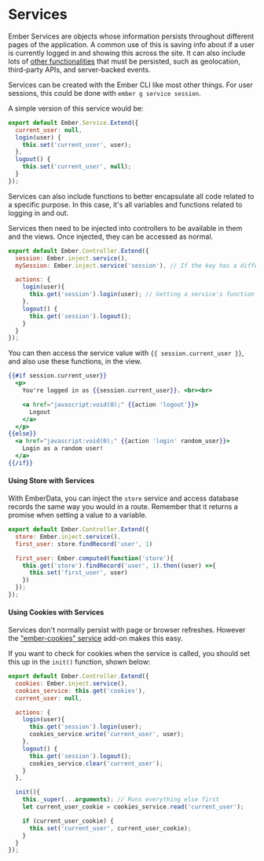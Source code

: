 # Services

Ember Services are objects whose information persists throughout different pages of the application. A common use of this is saving info about if a user is currently logged in and showing this across the site. It can also include lots of [other functionalities](https://guides.emberjs.com/v2.1.0/applications/services/) that must be persisted, such as geolocation, third-party APIs, and server-backed events.

Services can be created with the Ember CLI like most other things. For user sessions, this could be done with `ember g service session`.

A simple version of this service would be:

```javascript
export default Ember.Service.Extend({
  current_user: null,
  login(user) {
    this.set('current_user', user);
  },
  logout() {
    this.set('current_user', null);
  }
});
```

Services can also include functions to better encapsulate all code related to a specific purpose. In this case, it's all variables and functions related to logging in and out.

Services then need to be injected into controllers to be available in them and the views. Once injected, they can be accessed as normal.

```javascript
export default Ember.Controller.Extend({
  session: Ember.inject.service(),
  mySession: Ember.inject.service('session'), // If the key has a different name than the service, it must be specified like this

  actions: {
    login(user){
      this.get('session').login(user); // Getting a service's function
    },
    logout() {
      this.get('session').logout();
    }
  }
});
```

You can then access the service value with `{{ session.current_user }}`, and also use these functions, in the view.

```handlebars
{{#if session.current_user}}
  <p>
    You're logged in as {{session.current_user}}. <br><br>

    <a href="javascript:void(0);" {{action 'logout'}}>
      Logout
    </a>
  </p>
{{else}}
  <a href="javascript:void(0);" {{action 'login' random_user}}>
    Login as a random user!
  </a>
{{/if}}
```

#### Using Store with Services

With EmberData, you can inject the `store` service and access database records the same way you would in a route. Remember that it returns a promise when setting a value to a variable.

```javascript
export default Ember.Controller.Extend({
  store: Ember.inject.service(),
  first_user: store.findRecord('user', 1)

  first_user: Ember.computed(function('store'){
    this.get('store').findRecord('user', 1).then((user) =>{
      this.set('first_user', user)
    })
  });
});
```

#### Using Cookies with Services

Services don't normally persist with page or browser refreshes. However the ["ember-cookies" service](https://github.com/simplabs/ember-cookies) add-on makes this easy.

If you want to check for cookies when the service is called, you should set this up in the `init()` function, shown below:

```javascript
export default Ember.Controller.Extend({
  cookies: Ember.inject.service(),
  cookies_service: this.get('cookies'),
  current_user: null,

  actions: {
    login(user){
      this.get('session').login(user);
      cookies_service.write('current_user', user);
    },
    logout() {
      this.get('session').logout();
      cookies_service.clear('current_user');
    }
  },

  init(){
    this._super(...arguments); // Runs everything else first
    let current_user_cookie = cookies_service.read('current_user');

    if (current_user_cookie) {
      this.set('current_user', current_user_cookie);
    }
  }
});
```

